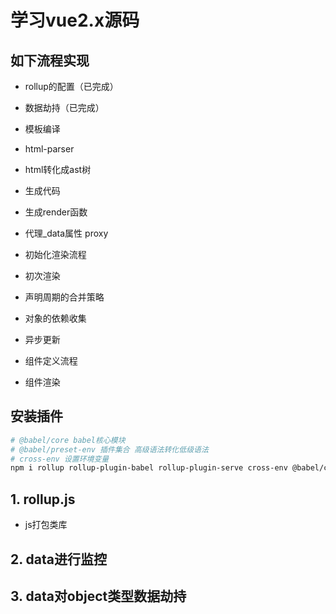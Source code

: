# 学习vue2.x源码

## 如下流程实现
- rollup的配置（已完成）
- 数据劫持（已完成）

- 模板编译
- html-parser
- html转化成ast树
- 生成代码
- 生成render函数
- 代理_data属性 proxy
- 初始化渲染流程
- 初次渲染
- 声明周期的合并策略
- 对象的依赖收集
- 异步更新
- 组件定义流程
- 组件渲染

## 安装插件

```sh
# @babel/core babel核心模块
# @babel/preset-env 插件集合 高级语法转化低级语法
# cross-env 设置环境变量
npm i rollup rollup-plugin-babel rollup-plugin-serve cross-env @babel/core @babel/preset-env 
```

## 1. rollup.js

- js打包类库

## 2. data进行监控


## 3. data对object类型数据劫持



